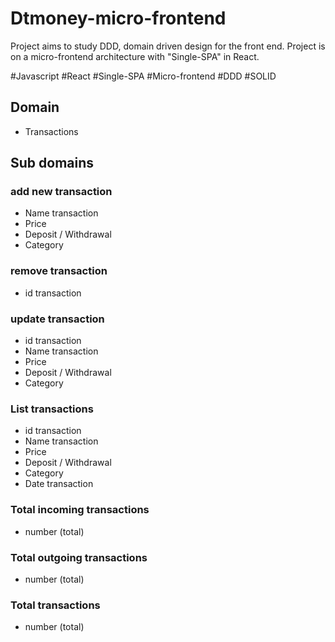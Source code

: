 # Dtmoney-micro-frontend

Project aims to study DDD, domain driven design for the front end.
Project is on a micro-frontend architecture with "Single-SPA" in React.

#Javascript #React #Single-SPA #Micro-frontend #DDD #SOLID

## Domain

- Transactions

## Sub domains

### add new transaction

- Name transaction
- Price
- Deposit / Withdrawal
- Category

### remove transaction

- id transaction

### update transaction

- id transaction
- Name transaction
- Price
- Deposit / Withdrawal
- Category

### List transactions

- id transaction
- Name transaction
- Price
- Deposit / Withdrawal
- Category
- Date transaction

### Total incoming transactions

- number (total)

### Total outgoing transactions

- number (total)

### Total transactions

- number (total)
